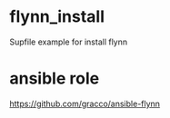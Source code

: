 # flynn_install

Supfile example for install flynn

# ansible role

https://github.com/gracco/ansible-flynn
